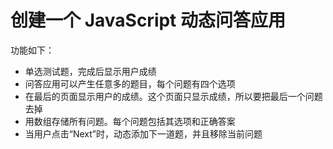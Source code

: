 <body>
  <h1>创建一个 JavaScript 动态问答应用</h1>
  <p>功能如下：</p>
  <ul>
    <li>单选测试题，完成后显示用户成绩</li>
    <li>问答应用可以产生任意多的题目，每个问题有四个选项</li>
    <li>在最后的页面显示用户的成绩。这个页面只显示成绩，所以要把最后一个问题去掉</li>
    <li>用数组存储所有问题。每个问题包括其选项和正确答案</li>
    <li>当用户点击“Next”时，动态添加下一道题，并且移除当前问题</li>
  </ul>
</body>
